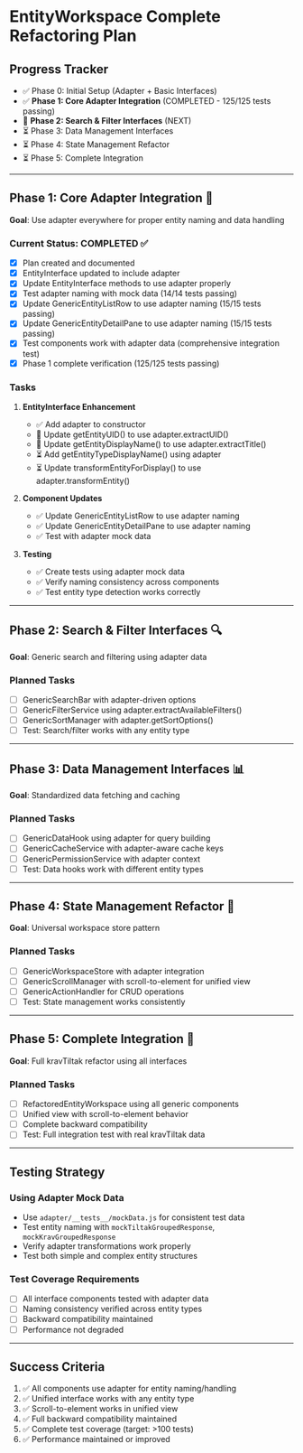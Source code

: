 # EntityWorkspace Complete Refactoring Plan

## Progress Tracker
- ✅ Phase 0: Initial Setup (Adapter + Basic Interfaces)
- ✅ **Phase 1: Core Adapter Integration** (COMPLETED - 125/125 tests passing)
- 🔄 **Phase 2: Search & Filter Interfaces** (NEXT)
- ⏳ Phase 3: Data Management Interfaces
- ⏳ Phase 4: State Management Refactor
- ⏳ Phase 5: Complete Integration

---

## Phase 1: Core Adapter Integration 🔧
**Goal**: Use adapter everywhere for proper entity naming and data handling

### Current Status: COMPLETED ✅
- [x] Plan created and documented
- [x] EntityInterface updated to include adapter
- [x] Update EntityInterface methods to use adapter properly
- [x] Test adapter naming with mock data (14/14 tests passing)
- [x] Update GenericEntityListRow to use adapter naming (15/15 tests passing)
- [x] Update GenericEntityDetailPane to use adapter naming (15/15 tests passing)
- [x] Test components work with adapter data (comprehensive integration test)
- [x] Phase 1 complete verification (125/125 tests passing)

### Tasks
1. **EntityInterface Enhancement**
   - ✅ Add adapter to constructor
   - 🔄 Update getEntityUID() to use adapter.extractUID()
   - 🔄 Update getEntityDisplayName() to use adapter.extractTitle()
   - ⏳ Add getEntityTypeDisplayName() using adapter
   - ⏳ Update transformEntityForDisplay() to use adapter.transformEntity()

2. **Component Updates**  
   - ✅ Update GenericEntityListRow to use adapter naming
   - ✅ Update GenericEntityDetailPane to use adapter naming
   - ✅ Test with adapter mock data

3. **Testing**
   - ✅ Create tests using adapter mock data
   - ✅ Verify naming consistency across components
   - ✅ Test entity type detection works correctly

---

## Phase 2: Search & Filter Interfaces 🔍
**Goal**: Generic search and filtering using adapter data

### Planned Tasks
- [ ] GenericSearchBar with adapter-driven options
- [ ] GenericFilterService using adapter.extractAvailableFilters() 
- [ ] GenericSortManager with adapter.getSortOptions()
- [ ] Test: Search/filter works with any entity type

---

## Phase 3: Data Management Interfaces 📊  
**Goal**: Standardized data fetching and caching

### Planned Tasks
- [ ] GenericDataHook using adapter for query building
- [ ] GenericCacheService with adapter-aware cache keys
- [ ] GenericPermissionService with adapter context
- [ ] Test: Data hooks work with different entity types

---

## Phase 4: State Management Refactor 🏪
**Goal**: Universal workspace store pattern

### Planned Tasks  
- [ ] GenericWorkspaceStore with adapter integration
- [ ] GenericScrollManager with scroll-to-element for unified view
- [ ] GenericActionHandler for CRUD operations
- [ ] Test: State management works consistently

---

## Phase 5: Complete Integration 🌟
**Goal**: Full kravTiltak refactor using all interfaces

### Planned Tasks
- [ ] RefactoredEntityWorkspace using all generic components
- [ ] Unified view with scroll-to-element behavior  
- [ ] Complete backward compatibility
- [ ] Test: Full integration test with real kravTiltak data

---

## Testing Strategy

### Using Adapter Mock Data
- Use `adapter/__tests__/mockData.js` for consistent test data
- Test entity naming with `mockTiltakGroupedResponse`, `mockKravGroupedResponse`
- Verify adapter transformations work properly
- Test both simple and complex entity structures

### Test Coverage Requirements
- [ ] All interface components tested with adapter data
- [ ] Naming consistency verified across entity types
- [ ] Backward compatibility maintained
- [ ] Performance not degraded

---

## Success Criteria
1. ✅ All components use adapter for entity naming/handling
2. ✅ Unified interface works with any entity type  
3. ✅ Scroll-to-element works in unified view
4. ✅ Full backward compatibility maintained
5. ✅ Complete test coverage (target: >100 tests)
6. ✅ Performance maintained or improved